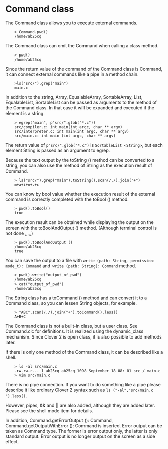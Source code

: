 # Command class

The Command class allows you to execute external commands.
```
    > Command.pwd()
    /home/ab25cq
```
The Command class can omit the Command when calling a class method.
```
    > pwd()
    /home/ab25cq
```
Since the return value of the command of the Command class is Command, it can connect external commands like a pipe in a method chain.
```
    >ls("src/").grep("main")
    main.c
```
In addition to the string, Array, EqualableArray, SortableArray, List, EqualableList, SortableList can be passed as arguments to the method of the Command class. In that case it will be expanded and executed if the element is a string.
```
    > egrep("main", p"src/".glob("*.c"))
    src/compiler.c: int main(int argc, char ** argv)
    src/interpreter.c: int main(int argc, char ** argv)
    src/main.c: int main (int argc, char ** argv)
```
The return value of `p"src/".glob("*.c")` is `SortableList <String>`, but each element String is passed as an argument to egrep.

Because the text output by the toString () method can be converted to a string, you can also use the method of String as the execution result of Command.
```
    > ls("src/").grep("main").toString().scan(/./).join("+")
    m+a+i+n+.+c
```
You can know by bool value whether the execution result of the external command is correctly completed with the toBool () method.
```
    > pwd().toBool()
    true
```
The execution result can be obtained while displaying the output on the screen with the toBoolAndOutput () method. (Although terminal control is not done ,,,,,)
```
    > pwd().toBoolAndOutput ()
    /home/ab25cq
    true
```
You can save the output to a file with `write (path: String, permission: mode_t): Command` and` write (path: String): Command` method.
```
    > pwd().write("output_of_pwd")
    /home/ab25cq
    > cat("output_of_pwd")
    /home/ab25cq
```
The String class has a toCommand () method and can convert it to a Command class, so you can lessen String objects, for example.
```
    > "ABC".scan(/./).join("+").toCommand().less()
    A+B+C
```
The Command class is not a built-in class, but a user class. See Command.clc for definitions. It is realized using the dynamic_class mechanism. Since Clover 2 is open class, it is also possible to add methods later.

If there is only one method of the Command class, it can be described like a shell.
```
    > ls -al src/main.c
    -rw-rw-r--. 1 ab25cq ab25cq 1098 September 18 08: 01 src / main.c
    > vim src/main.c
```
There is no pipe connection. If you want to do something like a pipe please describe it like ordinary Clover 2 syntax such as `ls ("-al","src/main.c ").less()`.

However, pipes, && and || are also added, although they are added later. Please see the shell mode item for details.

In addition, Command.getErrorOutput (): Command, Command.getOutputWithError (): Command is inserted. Error output can be taken as Command type. The former is error output only, the latter is only standard output. Error output is no longer output on the screen as a side effect.
